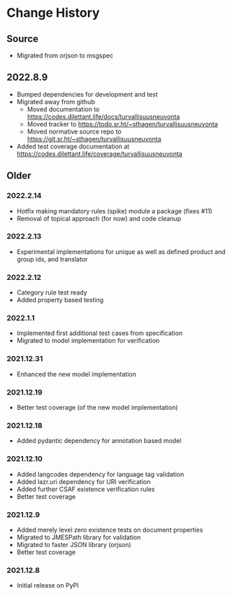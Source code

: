 # Change History

## Source

* Migrated from orjson to msgspec

## 2022.8.9

* Bumped dependencies for development and test
* Migrated away from github
  * Moved documentation to https://codes.dilettant.life/docs/turvallisuusneuvonta
  * Moved tracker to https://todo.sr.ht/~sthagen/turvallisuusneuvonta
  * Moved normative source repo to https://git.sr.ht/~sthagen/turvallisuusneuvonta
* Added test coverage documentation at https://codes.dilettant.life/coverage/turvallisuusneuvonta

## Older
### 2022.2.14

* Hotfix making mandatory rules (spike) module a package (fixes #11)
* Removal of topical approach (for now) and code cleanup

### 2022.2.13

* Experimental implementations for unique as well as defined product and group ids, and translator 

### 2022.2.12

* Category rule test ready
* Added property based testing

### 2022.1.1

* Implemented first additional test cases from specification
* Migrated to model implementation for verification

### 2021.12.31

* Enhanced the new model implementation

### 2021.12.19

* Better test coverage (of the new model implementation)

### 2021.12.18

* Added pydantic dependency for annotation based model

### 2021.12.10

* Added langcodes dependency for language tag validation
* Added lazr.uri dependency for URI verification
* Added further CSAF existence verification rules
* Better test coverage

### 2021.12.9

* Added merely level zero existence tests on document properties 
* Migrated to JMESPath library for validation
* Migrated to faster JSON library (orjson)
* Better test coverage

### 2021.12.8

* Initial release on PyPI
